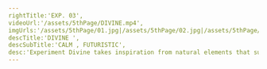 ```yaml
---
rightTitle:'EXP. 03',
videoUrl:'/assets/5thPage/DIVINE.mp4',
imgUrls:'/assets/5thPage/01.jpg|/assets/5thPage/02.jpg|/assets/5thPage/03.jpg|/assets/5thPage/04.jpg|/assets/5thPage/05.jpg|/assets/5thPage/06.jpg|/assets/5thPage/07.jpg|/assets/5thPage/08.jpg|/assets/5thPage/09.jpg|/assets/5thPage/10.jpg|/assets/5thPage/11.jpg|/assets/5thPage/12.jpg',
descTitle:'DIVINE ',
descSubTitle:'CALM , FUTURISTIC',
desc:'Experiment Divine takes inspiration from natural elements that surround us. We kept the sancity of the vehicle to its cleanest form so as to generate emotion of Calm yet something beyond appeal.'
---
```

